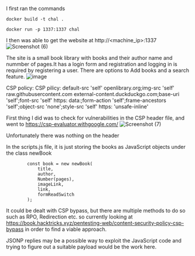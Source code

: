 I first ran the commands 
```
docker build -t chal .

docker run -p 1337:1337 chal
```
I then was able to get the website at http://<machine_ip>:1337
![Screenshot (6)](https://github.com/Sandeep3084/Cryptonite_Web/assets/148266037/18970682-48e2-49e6-aa1b-39aa029e67e4)

The site is a small book library with books and their author name and nummber of pages.It has a login form and registration and logging in is required by registering a user. There are options to Add books and a search feature.
![image](https://github.com/Sandeep3084/Cryptonite_Web/assets/148266037/a39df502-309d-4310-b1ca-1a4a33fdf3ab)

CSP policy: CSP pilicy: default-src 'self' openlibrary.org;img-src 'self' raw.githubusercontent.com external-content.duckduckgo.com;base-uri 'self';font-src 'self' https: data:;form-action 'self';frame-ancestors 'self';object-src 'none';style-src 'self' https: 'unsafe-inline'

First thing I did was to check for vulnerabilities in the CSP header file, and went to  https://csp-evaluator.withgoogle.com/
![Screenshot (7)](https://github.com/Sandeep3084/Cryptonite_Web/assets/148266037/cdb559b3-99c9-4a8e-9f23-2c8d5d841a25)

Unfortunately there was nothing on the header 

In the scripts.js file, it is just storing the books as JavaScript objects under the class newBook
```
        const book = new newBook(
            title,
            author,
            Number(pages),
            imageLink,
            link,
            formReadSwitch
        );
```
It could be dealt with CSP bypass, but there are multiple methods to do so such as RPO, Redirection etc. so currently looking at  https://book.hacktricks.xyz/pentesting-web/content-security-policy-csp-bypass in order to find a viable approach. 

JSONP replies may be a possible way to exploit the JavaScript code and trying to figure out a suitable payload would be the work here.


